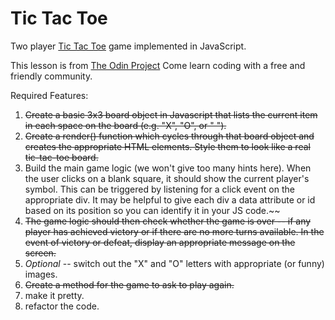 # Tic Tac Toe

Two player [Tic Tac Toe](https://www.theodinproject.com/courses/javascript-and-jquery/lessons/tic-tac-toe) game implemented in JavaScript.


This lesson is from [The Odin Project](https://www.theodinproject.com) Come learn coding with a free and friendly community.

Required Features:

1. ~~Create a basic 3x3 board object in Javascript that lists the current item in each space on the board (e.g. "X", "O", or " ").~~
2. ~~Create a render() function which cycles through that board object and creates the appropriate HTML elements. Style them to look like a real tic-tac-toe board.~~
3. Build the main game logic (we won't give too many hints here). When the user clicks on a blank square, it should show the current player's symbol. This can be triggered by listening for a click event on the appropriate div. It may be helpful to give each div a data attribute or id based on its position so you can identify it in your JS code.~~
4. ~~The game logic should then check whether the game is over -- if any player has achieved victory or if there are no more turns available. In the event of victory or defeat, display an appropriate message on the screen.~~
5. *Optional* -- switch out the "X" and "O" letters with appropriate (or funny) images.
6. ~~Create a method for the game to ask to play again.~~
7. make it pretty.
8. refactor the code.